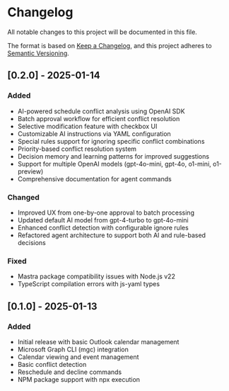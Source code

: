 # Changelog

All notable changes to this project will be documented in this file.

The format is based on [Keep a Changelog](https://keepachangelog.com/en/1.0.0/),
and this project adheres to [Semantic Versioning](https://semver.org/spec/v2.0.0.html).

## [0.2.0] - 2025-01-14

### Added
- AI-powered schedule conflict analysis using OpenAI SDK
- Batch approval workflow for efficient conflict resolution
- Selective modification feature with checkbox UI
- Customizable AI instructions via YAML configuration
- Special rules support for ignoring specific conflict combinations
- Priority-based conflict resolution system
- Decision memory and learning patterns for improved suggestions
- Support for multiple OpenAI models (gpt-4o-mini, gpt-4o, o1-mini, o1-preview)
- Comprehensive documentation for agent commands

### Changed
- Improved UX from one-by-one approval to batch processing
- Updated default AI model from gpt-4-turbo to gpt-4o-mini
- Enhanced conflict detection with configurable ignore rules
- Refactored agent architecture to support both AI and rule-based decisions

### Fixed
- Mastra package compatibility issues with Node.js v22
- TypeScript compilation errors with js-yaml types

## [0.1.0] - 2025-01-13

### Added
- Initial release with basic Outlook calendar management
- Microsoft Graph CLI (mgc) integration
- Calendar viewing and event management
- Basic conflict detection
- Reschedule and decline commands
- NPM package support with npx execution